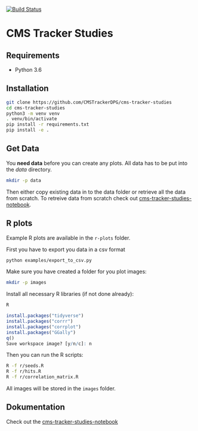 [![Build Status](https://travis-ci.com/CMSTrackerDPG/cms-tracker-studies.svg?branch=master)](https://travis-ci.com/CMSTrackerDPG/cms-tracker-studies)

# CMS Tracker Studies

## Requirements

- Python 3.6

## Installation

```bash
git clone https://github.com/CMSTrackerDPG/cms-tracker-studies
cd cms-tracker-studies
python3 -m venv venv
. venv/bin/activate
pip install -r requirements.txt
pip install -e .
```

## Get Data

You **need data** before you can create any plots. All data has to be put into the *data* directory.

```bash
mkdir -p data
```

Then either copy existing data in to the data folder or retrieve all the data from scratch. To retreive data from scratch check out [cms-tracker-studies-notebook](https://github.com/ptrstn/cms-tracker-studies-notebook).

## R plots

Example R plots are available in the ```r-plots``` folder.

First you have to export you data in a csv format

```bash
python examples/export_to_csv.py 
```

Make sure you have created a folder for you plot images:

```bash
mkdir -p images
```

Install all necessary R libraries (if not done already):

```bash
R
```

```r
install.packages("tidyverse")
install.packages("corrr")
install.packages("corrplot")
install.packages("GGally")
q()
Save workspace image? [y/n/c]: n
```

Then you can run the R scripts:

```bash
R -f r/seeds.R
R -f r/hits.R
R -f r/correlation_matrix.R
```

All images will be stored in the ```images``` folder.

## Dokumentation

Check out the [cms-tracker-studies-notebook](https://github.com/ptrstn/cms-tracker-studies-notebook)
